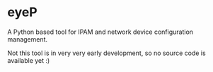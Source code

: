 # eyeP
A Python based tool for IPAM and network device configuration management.

Not this tool is in very very early development, so no source code is available yet :)
